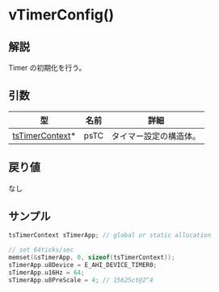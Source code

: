 # vTimerConfig()

## 解説

Timer の初期化を行う。

## 引数

| 型                                     | 名前   | 詳細          |
| ------------------------------------- | ---- | ----------- |
| [tsTimerContext](tstimercontext.md)\* | psTC | タイマー設定の構造体。 |

## 戻り値

なし

## サンプル

```c
tsTimerContext sTimerApp; // global or static allocation

// set 64ticks/sec
memset(&sTimerApp, 0, sizeof(tsTimerContext));
sTimerApp.u8Device = E_AHI_DEVICE_TIMER0;
sTimerApp.u16Hz = 64;
sTimerApp.u8PreScale = 4; // 15625ct@2^4
```

